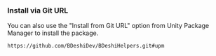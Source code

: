 ### Install via Git URL
You can also use the "Install from Git URL" option from Unity Package Manager to install the package.
```
https://github.com/BDeshiDev/BDeshiHelpers.git#upm
```
